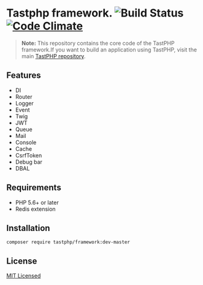 # Tastphp framework. ![Build Status](https://api.travis-ci.org/tastphp/framework.svg?branch=master) [![Code Climate](https://codeclimate.com/github/tastphp/framework/badges/gpa.svg)](https://codeclimate.com/github/tastphp/framework)

>  **Note:** This repository contains the core code of the TastPHP framework.If you want to build an application using TastPHP, visit the main [TastPHP repository](https://github.com/tastphp/tastphp).

## Features

* DI
* Router
* Logger
* Event
* Twig
* JWT
* Queue
* Mail
* Console
* Cache
* CsrfToken
* Debug bar
* DBAL

## Requirements

  * PHP 5.6+ or later
  * Redis extension


## Installation

```
composer require tastphp/framework:dev-master
```


## License
[MIT Licensed](http://www.opensource.org/licenses/MIT)
